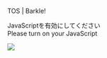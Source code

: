 TOS | Barkle!

JavaScriptを有効にしてください  
Please turn on your JavaScript

![](/static-assets/splash.png?1727333871608)